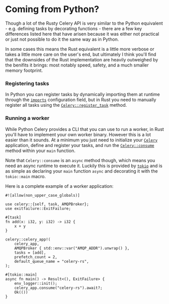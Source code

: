 # Coming from Python?

Though a lot of the Rusty Celery API is very similar to the Python equivalent - e.g. defining tasks by decorating functions - there are a few key differences listed here that have arisen because it was either not practical or just not possible to do it the same way as in Python.

In some cases this means the Rust equivalent is a little more verbose or takes a little more care on the user's end, but ultimately I think you'll find that the downsides of the Rust implementation are heavily outweighed by the benifits it brings: most notably speed, safety, and a much smaller memory footprint.

### Registering tasks

In Python you can register tasks by dynamically importing them at runtime through the [`imports`](https://docs.celeryproject.org/en/stable/userguide/configuration.html#imports) configuration field, but in Rust you need to manually register all tasks using the [`Celery::register_task`](https://docs.rs/celery/*/celery/struct.Celery.html#method.register_task) method.

### Running a worker

While Python Celery provides a CLI that you can use to run a worker, in Rust you'll have to implement your own worker binary. However this is a lot easier than it sounds. At a minimum you just need to initialize your [`Celery`](https://docs.rs/celery/*/celery/struct.Celery.html) application, define and register your tasks, and run the [`Celery::consume`](https://docs.rs/celery/*/celery/struct.Celery.html#method.consume) method within your `main` function.

Note that `Celery::consume` is an `async` method though, which means you need an async runtime to execute it. Luckily this is provided by [`tokio`](https://docs.rs/tokio/*/tokio/) and is as simple as declaring your `main` function `async` and decorating it with the `tokio::main` macro.

Here is a complete example of a worker application:

```rust,no_run
#![allow(non_upper_case_globals)]

use celery::{self, task, AMQPBroker};
use exitfailure::ExitFailure;

#[task]
fn add(x: i32, y: i32) -> i32 {
    x + y
}

celery::celery_app!(
    celery_app,
    AMQPBroker { std::env::var("AMQP_ADDR").unwrap() },
    tasks = [add],
    prefetch_count = 2,
    default_queue_name = "celery-rs",
);

#[tokio::main]
async fn main() -> Result<(), ExitFailure> {
    env_logger::init();
    celery_app.consume("celery-rs").await?;
    Ok(())
}
```
